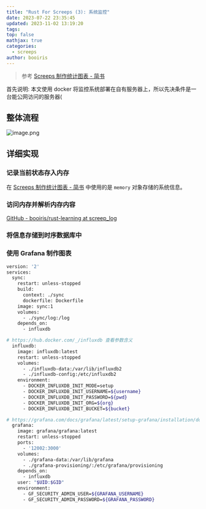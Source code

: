 ```yaml
---
title: "Rust For Screeps (3): 系统监控"
date: 2023-07-22 23:35:45
updated: 2023-11-02 13:19:20
tags: 
top: false
mathjax: true
categories:
  - screeps
author: booiris
---
```


> 参考 [Screeps 制作统计图表 - 简书](https://www.jianshu.com/p/de74baf6fb48)

首先说明: 本文使用 docker 将监控系统部署在自有服务器上，所以先决条件是一台能公网访问的服务器(

## 整体流程

![image.png](https://cdn.jsdelivr.net/gh/booiris-cdn/img@main/20231102131635.png)

## 详细实现

### 记录当前状态存入内存

在 [Screeps 制作统计图表 - 简书](https://www.jianshu.com/p/de74baf6fb48) 中使用的是 `memory` 对象存储的系统信息。

### 访问内存并解析内存内容

[GitHub - booiris/rust-learning at screep\_log](https://github.com/booiris/rust-learning/tree/screep_log)

### 将信息存储到时序数据库中

### 使用 Grafana 制作图表

```bash
version: '2'
services:
  sync:
    restart: unless-stopped
    build:
      context: ./sync
      dockerfile: Dockerfile
    image: sync:1
    volumes:
      - ./sync/log:/log
    depends_on:
      - influxdb

# https://hub.docker.com/_/influxdb 查看参数含义
  influxdb:
    image: influxdb:latest
    restart: unless-stopped
    volumes:
      - ./influxdb-data:/var/lib/influxdb2
      - ./influxdb-config:/etc/influxdb2
    environment:
      - DOCKER_INFLUXDB_INIT_MODE=setup
      - DOCKER_INFLUXDB_INIT_USERNAME=${username}
      - DOCKER_INFLUXDB_INIT_PASSWORD=${pwd}
      - DOCKER_INFLUXDB_INIT_ORG=${org}
      - DOCKER_INFLUXDB_INIT_BUCKET=${bucket}

# https://grafana.com/docs/grafana/latest/setup-grafana/installation/docker/ 查看参数含义
  grafana:
    image: grafana/grafana:latest
    restart: unless-stopped
    ports:
      - '12002:3000'
    volumes:
      - ./grafana-data:/var/lib/grafana
      - ./grafana-provisioning/:/etc/grafana/provisioning
    depends_on:
      - influxdb
    user: "$UID:$GID"
    environment:
      - GF_SECURITY_ADMIN_USER=${GRAFANA_USERNAME}
      - GF_SECURITY_ADMIN_PASSWORD=${GRAFANA_PASSWORD}
```
